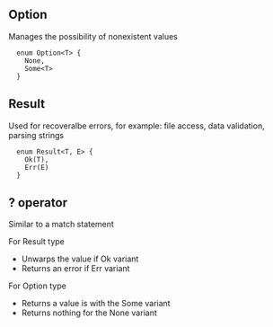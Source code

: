 ## Option

Manages the possibility of nonexistent values

```
  enum Option<T> {
    None,
    Some<T>
  }
```


## Result
Used for recoveralbe errors, for example: file access, data validation, parsing strings
```
  enum Result<T, E> {
    Ok(T),
    Err(E)
  }
```

## ? operator
Similar to a match statement

For Result type
- Unwarps the value if Ok variant
- Returns an error if Err variant

For Option type
- Returns a value is with the Some variant
- Returns nothing for the None variant
